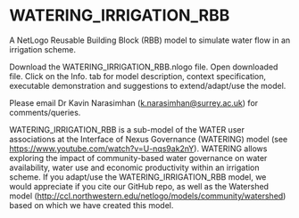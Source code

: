 # WATERING_IRRIGATION_RBB
A NetLogo Reusable Building Block (RBB) model to simulate water flow in an irrigation scheme.

Download the WATERING_IRRIGATION_RBB.nlogo file. Open downloaded file. Click on the Info. tab for model description, context specification, executable demonstration and suggestions to extend/adapt/use the model. 

Please email Dr Kavin Narasimhan (k.narasimhan@surrey.ac.uk) for comments/queries.

WATERING_IRRIGATION_RBB is a sub-model of the WATER user associations at the Interface of Nexus Governance (WATERING) model (see https://www.youtube.com/watch?v=U-nqs9ak2nY). WATERING allows exploring the impact of community-based water governance on water availability, water use and economic productivity within an irrigation scheme. If you adapt/use the WATERING_IRRIGATION_RBB model, we would appreciate if you cite our GitHub repo, as well as the Watershed model (http://ccl.northwestern.edu/netlogo/models/community/watershed) based on which we have created this model.

